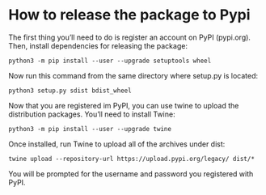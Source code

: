 # How to release the package to Pypi

The first thing you’ll need to do is register an account on PyPI (pypi.org). Then, install dependencies for releasing the package:

    python3 -m pip install --user --upgrade setuptools wheel

Now run this command from the same directory where setup.py is located:

    python3 setup.py sdist bdist_wheel

Now that you are registered im PyPI, you can use twine to upload the distribution packages. You’ll need to install Twine:

    python3 -m pip install --user --upgrade twine

Once installed, run Twine to upload all of the archives under dist:
 
    twine upload --repository-url https://upload.pypi.org/legacy/ dist/*

You will be prompted for the username and password you registered with PyPI.